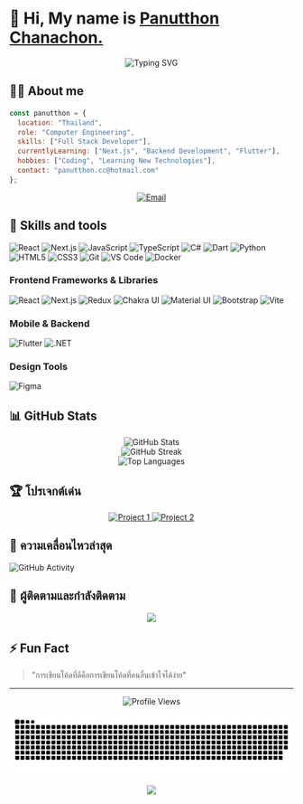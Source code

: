 # 👋 Hi, My name is [Panutthon Chanachon.](https://github.com/panutthon)

<div align="center">
  <img src="https://readme-typing-svg.herokuapp.com?font=Fira+Code&weight=500&size=30&pause=1000&color=2986cc&center=true&vCenter=true&width=600&height=100&lines=Computer+Engineering;Full+Stack+Developer;Always+Learning+New+Things" alt="Typing SVG" />
</div>

## 🧑‍💻 About me

```javascript
const panutthon = {
  location: "Thailand",
  role: "Computer Engineering",
  skills: ["Full Stack Developer"],
  currentlyLearning: ["Next.js", "Backend Development", "Flutter"],
  hobbies: ["Coding", "Learning New Technologies"],
  contact: "panutthon.cc@hotmail.com"
};
```

<p align="center">
  <a href="mailto:panutthon.cc@hotmail.com">
    <img src="https://img.shields.io/badge/Email-panutthon.cc%40hotmail.com-blue?style=for-the-badge&logo=microsoftoutlook&logoColor=white" alt="Email" />
  </a>
</p>

## 🚀 Skills and tools

<p align="left">
  <img src="https://img.shields.io/badge/React-61DAFB?style=for-the-badge&logo=react&logoColor=black" alt="React" />
  <img src="https://img.shields.io/badge/Next.js-000000?style=for-the-badge&logo=nextdotjs&logoColor=white" alt="Next.js" />
  <img src="https://img.shields.io/badge/JavaScript-F7DF1E?style=for-the-badge&logo=javascript&logoColor=black" alt="JavaScript" />
  <img src="https://img.shields.io/badge/TypeScript-3178C6?style=for-the-badge&logo=typescript&logoColor=white" alt="TypeScript" />
  <img src="https://img.shields.io/badge/C%23-512BD4?style=for-the-badge&logo=csharp&logoColor=white" alt="C#" />
  <img src="https://img.shields.io/badge/Dart-0175C2?style=for-the-badge&logo=dart&logoColor=white" alt="Dart" />
  <img src="https://img.shields.io/badge/Python-3776AB?style=for-the-badge&logo=python&logoColor=white" alt="Python" />
  <img src="https://img.shields.io/badge/HTML5-E34F26?style=for-the-badge&logo=html5&logoColor=white" alt="HTML5" />
  <img src="https://img.shields.io/badge/CSS3-1572B6?style=for-the-badge&logo=css3&logoColor=white" alt="CSS3" />
  <img src="https://img.shields.io/badge/Git-F05032?style=for-the-badge&logo=git&logoColor=white" alt="Git" />
  <img src="https://img.shields.io/badge/VSCode-007ACC?style=for-the-badge&logo=visualstudiocode&logoColor=white" alt="VS Code" />
  <img src="https://img.shields.io/badge/Docker-2496ED?style=for-the-badge&logo=docker&logoColor=white" alt="Docker" />
</p>

### Frontend Frameworks & Libraries
<p align="left">
  <img src="https://img.shields.io/badge/React-61DAFB?style=for-the-badge&logo=react&logoColor=black" alt="React" />
  <img src="https://img.shields.io/badge/Next.js-000000?style=for-the-badge&logo=nextdotjs&logoColor=white" alt="Next.js" />
  <img src="https://img.shields.io/badge/Redux-764ABC?style=for-the-badge&logo=redux&logoColor=white" alt="Redux" />
  <img src="https://img.shields.io/badge/Chakra_UI-319795?style=for-the-badge&logo=chakraui&logoColor=white" alt="Chakra UI" />
  <img src="https://img.shields.io/badge/Material_UI-007FFF?style=for-the-badge&logo=mui&logoColor=white" alt="Material UI" />
  <img src="https://img.shields.io/badge/Bootstrap-7952B3?style=for-the-badge&logo=bootstrap&logoColor=white" alt="Bootstrap" />
  <img src="https://img.shields.io/badge/Vite-646CFF?style=for-the-badge&logo=vite&logoColor=white" alt="Vite" />
</p>

### Mobile & Backend
<p align="left">
  <img src="https://img.shields.io/badge/Flutter-02569B?style=for-the-badge&logo=flutter&logoColor=white" alt="Flutter" />
  <img src="https://img.shields.io/badge/.NET-512BD4?style=for-the-badge&logo=dotnet&logoColor=white" alt=".NET" />
</p>

### Design Tools
<p align="left">
  <img src="https://img.shields.io/badge/Figma-F24E1E?style=for-the-badge&logo=figma&logoColor=white" alt="Figma" />
</p>

## 📊 GitHub Stats

<div align="center">
  <img src="https://github-readme-stats.vercel.app/api?username=panutthon&show_icons=true&theme=tokyonight" alt="GitHub Stats" />
</div>

<div align="center">
  <img src="https://github-readme-streak-stats.herokuapp.com/?user=panutthon&theme=tokyonight" alt="GitHub Streak" />
</div>

<div align="center">
  <img src="https://github-readme-stats.vercel.app/api/top-langs/?username=panutthon&layout=compact&theme=tokyonight" alt="Top Languages" />
</div>

## 🏆 โปรเจกต์เด่น

<div align="center">
  <a href="https://github.com/panutthon/[ชื่อโปรเจกต์ของคุณ]">
    <img src="https://github-readme-stats.vercel.app/api/pin/?username=panutthon&repo=[ชื่อโปรเจกต์ของคุณ]&theme=tokyonight" alt="Project 1" />
  </a>
  <a href="https://github.com/panutthon/[ชื่อโปรเจกต์ของคุณ]">
    <img src="https://github-readme-stats.vercel.app/api/pin/?username=panutthon&repo=[ชื่อโปรเจกต์ของคุณ]&theme=tokyonight" alt="Project 2" />
  </a>
</div>

## 🔄 ความเคลื่อนไหวล่าสุด

![GitHub Activity](https://github-profile-summary-cards.vercel.app/api/cards/profile-details?username=panutthon&theme=tokyonight)

## 👣 ผู้ติดตามและกำลังติดตาม

<div align="center">
  <img src="https://github-profile-summary-cards.vercel.app/api/cards/productive-time?username=panutthon&theme=tokyonight" />
</div>

## ⚡ Fun Fact

> "การเขียนโค้ดที่ดีคือการเขียนโค้ดที่คนอื่นเข้าใจได้ง่าย"

---

<div align="center">
  <img src="https://komarev.com/ghpvc/?username=panutthon&color=blue&style=for-the-badge" alt="Profile Views" />
</div>

![Snake animation](https://raw.githubusercontent.com/platane/platane/output/github-contribution-grid-snake-dark.svg)

<div align="center">
  <img src="https://capsule-render.vercel.app/api?type=waving&color=gradient&height=100&section=footer" />
</div>
